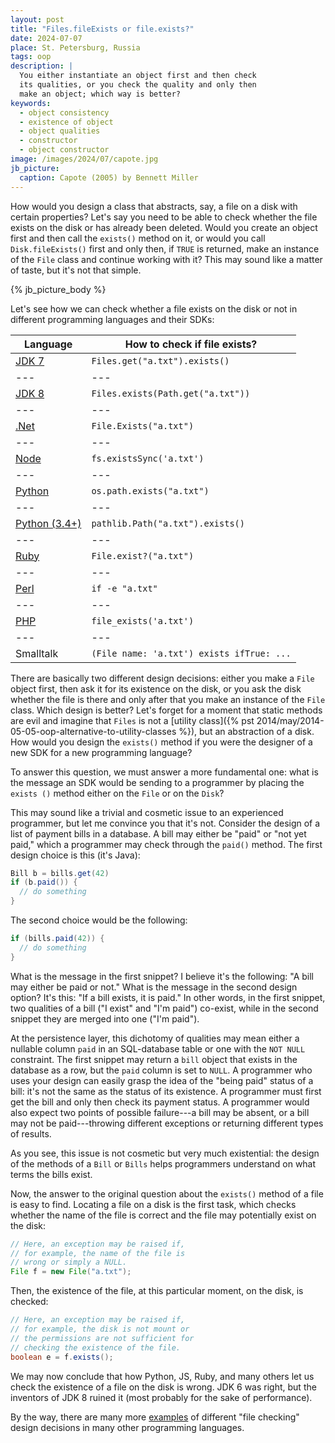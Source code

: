 ```yaml
---
layout: post
title: "Files.fileExists or file.exists?"
date: 2024-07-07
place: St. Petersburg, Russia
tags: oop
description: |
  You either instantiate an object first and then check
  its qualities, or you check the quality and only then
  make an object; which way is better?
keywords:
  - object consistency
  - existence of object
  - object qualities
  - constructor
  - object constructor
image: /images/2024/07/capote.jpg
jb_picture:
  caption: Capote (2005) by Bennett Miller
---
```


How would you design a class that abstracts, say, a file on a disk with certain
properties? Let's say you need to be able to check whether the file exists on
the disk or has already been deleted. Would you create an object first and then
call the `exists()` method on it, or would you call `Disk.fileExists()` first
and only then, if `TRUE` is returned, make an instance of the `File` class and
continue working with it? This may sound like a matter of taste, but it's not
that simple.

<!--more-->

{% jb_picture_body %}

Let's see how we can check whether a file exists on the disk or not
in different programming languages and their SDKs:

| Language | How to check if file exists? |
|---|---|
| [JDK 7](https://docs.oracle.com/javase%2F7%2Fdocs%2Fapi%2F%2F/java/io/File.html#exists%28%29) | `Files.get("a.txt").exists()` |
|---|---|
| [JDK 8](https://docs.oracle.com/javase/8/docs/api/java/nio/file/Files.html#exists-java.nio.file.Path-java.nio.file.LinkOption...-) | `Files.exists(Path.get("a.txt"))` |
|---|---|
| [.Net](https://learn.microsoft.com/en-us/dotnet/api/system.io.file.exists?view=net-8.0) | `File.Exists("a.txt")` |
|---|---|
| [Node](https://nodejs.org/api/fs.html#fsexistssyncpath) | `fs.existsSync('a.txt')` |
|---|---|
| [Python](https://docs.python.org/3/library/os.path.html#os.path.exists) | `os.path.exists("a.txt")` |
|---|---|
| [Python (3.4+)](https://docs.python.org/3/library/pathlib.html#pathlib.Path) | `pathlib.Path("a.txt").exists()` |
|---|---|
| [Ruby](https://ruby-doc.org/core-2.5.1/File.html#method-c-exist-3F) | `File.exist?("a.txt")` |
|---|---|
| [Perl](https://perldoc.perl.org/functions/-X) | `if -e "a.txt"` |
|---|---|
| [PHP](https://www.php.net/manual/en/function.file-exists.php) | `file_exists('a.txt')` |
|---|---|
| Smalltalk | `(File name: 'a.txt') exists ifTrue: ...` |

There are basically two different design decisions: either you make a `File`
object first, then ask it for its existence on the disk, or you ask the disk
whether the file is there and only after that you make an instance of the
`File` class. Which design is better? Let's forget for a moment that static
methods are evil and imagine that `Files` is not a
[utility class]({% pst 2014/may/2014-05-05-oop-alternative-to-utility-classes %}), but an
abstraction of a disk. How would you design the `exists()` method if you were
the designer of a new SDK for a new programming language?

To answer this question, we must answer a more fundamental one: what is the
message an SDK would be sending to a programmer by placing the `exists
()` method either on the `File` or on the `Disk`?

This may sound like a trivial and cosmetic issue to an experienced programmer,
but let me convince you that it's not. Consider the design of a list of payment
bills in a database. A bill may either be "paid" or "not yet paid," which a
programmer may check through the `paid()` method. The first design choice is
this (it's Java):

```java
Bill b = bills.get(42)
if (b.paid()) {
  // do something
}
```

The second choice would be the following:

```java
if (bills.paid(42)) {
  // do something
}
```

What is the message in the first snippet? I believe it's the following: "A bill
may either be paid or not." What is the message in the second design option?
It's this: "If a bill exists, it is paid." In other words, in the first
snippet, two qualities of a bill ("I exist" and "I'm paid") co-exist, while in
the second snippet they are merged into one ("I'm paid").

At the persistence layer, this dichotomy of qualities may mean either a nullable
column `paid` in an SQL-database table or one with the `NOT NULL` constraint.
The first snippet may return a `bill` object that exists in the database as a
row, but the `paid` column is set to `NULL`. A programmer who uses your design
can easily grasp the idea of the "being paid" status of a bill: it's not the
same as the status of its existence. A programmer must first get the bill and
only then check its payment status. A programmer would also expect two points
of possible failure---a bill may be absent, or a bill may not be
paid---throwing different exceptions or returning different types of results.

As you see, this issue is not cosmetic but very much existential: the design of
the methods of a `Bill` or `Bills` helps programmers understand on what terms
the bills exist.

Now, the answer to the original question about the `exists()` method of a file
is easy to find. Locating a file on a disk is the first task, which checks
whether the name of the file is correct and the file may potentially exist on
the disk:

```java
// Here, an exception may be raised if,
// for example, the name of the file is
// wrong or simply a NULL.
File f = new File("a.txt");
```

Then, the existence of the file,
at this particular moment, on the disk, is checked:

```java
// Here, an exception may be raised if,
// for example, the disk is not mount or
// the permissions are not sufficient for
// checking the existence of the file.
boolean e = f.exists();
```

We may now conclude that how Python, JS, Ruby, and many others let us check the
existence of a file on the disk is wrong. JDK 6 was right, but the inventors of
JDK 8 ruined it (most probably for the sake of performance).

By the way, there are many more
[examples](https://rosettacode.org/wiki/Check_that_file_exists) of
different "file checking" design decisions in many other programming
languages.
